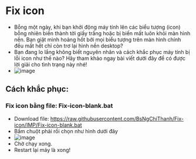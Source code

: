 # Fix icon
- Bỗng một ngày, khi bạn khởi động máy tính lên các biểu tượng (icon) bỗng nhiên biến thành tời giấy trắng hoặc bị biến mất luôn khỏi màn hình nền. Bạn giật mình hoảng hốt bởi mọi biểu tượng trên màn hình chính đều mất hết chỉ còn trơ lại hình nền desktop?
- Bạn đang lo lắng không biết nguyên nhân và cách khắc phục máy tính bị lỗi icon như thế nào? Hãy tham khảo ngay bài viết dưới đây để có được lời giải cho tình trạng này nhé!
- ![image](https://github.com/BsNgChiThanh/Fix-icon/assets/82578024/d6504856-f55a-425e-a759-00016faebc62)

## Cách khắc phục:
### Fix icon bằng file: Fix-icon-blank.bat
  - Download file: https://raw.githubusercontent.com/BsNgChiThanh/Fix-icon/IMP/Fix-icon-blank.bat
  - Bấm chuột phải rồi chọn như hình dưới đây
  - ![image](https://github.com/BsNgChiThanh/Fix-icon/assets/82578024/39be84f5-ce11-4aee-ac3b-ea63d4dd6bae)
  - Chờ chạy xong.
  - Restart lại máy là xong!

### 
